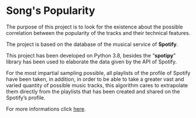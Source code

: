 # Song's Popularity

The purpose of this project is to look for the existence about the possible correlation between the popularity of the tracks and their technical features.

The project is based on the database of the musical service of **Spotify**.

This project has been developed on Python 3.8, besides the “**spotipy**” library has been used to elaborate the data given by the API of Spotify. 

For the most impartial sampling possible, all playlists of the profile of Spotify have been taken, in addition, in order to be able to take a greater vast and varied quantity of possible music tracks, this algorithm cares to extrapolate them directly from the playlists that has been created and shared on the Spotify’s profile.

For more informations click <a href="https://github.com/Julieeno/Song-s-Popularity/blob/main/Song's%20Popularity%20-%20Social%20Media%20Management%20Project.pdf"  target="_blank">here</a>.

